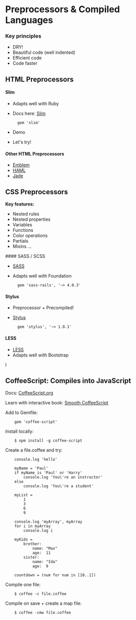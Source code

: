 # Preprocessors & Compiled Languages


### Key principles

* DRY!
* Beautiful code (well indented)
* Efficient code
* Code faster


## HTML Preprocessors

#### Slim

* Adapts well with Ruby
* Docs here: [Slim](http://slim-lang.com/)

        gem 'slim'
* Demo
* Let's try!


#### Other HTML Preprocessors

* [Emblem](http://emblemjs.com/)
* [HAML](http://haml.info/)
* [Jade](http://jade-lang.com/)




## CSS Preprocessors

**Key features:**

* Nested rules
* Nested properties
* Variables
* Functions
* Color operations
* Partials
* Mixins
...

#### SASS / SCSS

* [SASS](http://sass-lang.com/)
* Adapts well with Foundation

        gem 'sass-rails', '~> 4.0.3'

#### Stylus

* Preprocessor + Precompiled!
* [Stylus](http://learnboost.github.io/stylus/)


        gem 'stylus', '~> 1.0.1'

#### LESS

* [LESS](http://lesscss.org/)
* Adapts well with Bootstrap



I
## CoffeeScript: Compiles into JavaScript

Docs: [CoffeeScript.org](http://coffeescript.org/)

Learn with interactive book: [Smooth CoffeeScript](http://autotelicum.github.io/Smooth-CoffeeScript/)

Add to Gemfile:

        gem 'coffee-script'

Install locally:

        $ npm install -g coffee-script

Create a file.coffee and try:

        console.log 'hello'
        
        myName = 'Paul'
        if myName is 'Paul' or 'Harry'
            console.log 'You\'re an instructor'
        else
            console.log 'You\'re a student'
            
        myList = 
            1
            3
            6
            9
            
        console.log 'myArray', myArray
        for i in myArray
            console.log i
        
        myKids =
            brother:
                name: "Max"
                age:  11
            sister:
                name: "Ida"
                age:  9
                
        countdown = (num for num in [10..1])
        


Compile one file: 

        $ coffee -c file.coffee
        
Compile on save + create a map file:
        
        $ coffee -cmw file.coffee

